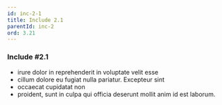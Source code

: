 ```yaml
---
id: inc-2-1
title: Include 2.1
parentId: inc-2
ord: 3.21
---
```

### Include #2.1

  - irure dolor in reprehenderit in voluptate velit esse
  - cillum dolore eu fugiat nulla pariatur. Excepteur sint
  - occaecat cupidatat non
  - proident, sunt in culpa qui officia deserunt mollit anim id est laborum.